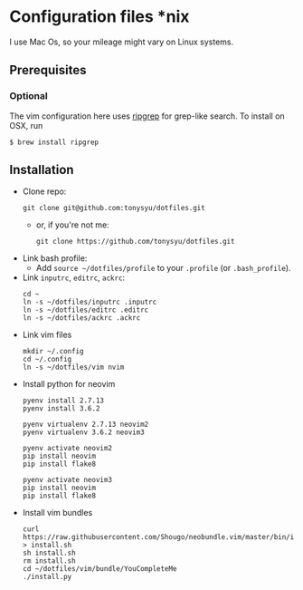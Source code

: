 Configuration files *nix
========================

I use Mac Os, so your mileage might vary on Linux systems.

Prerequisites
-------------

### Optional

The vim configuration here uses [ripgrep](https://github.com/BurntSushi/ripgrep) for grep-like search. To install on OSX, run

    $ brew install ripgrep

Installation
------------

- Clone repo:
    ```
    git clone git@github.com:tonysyu/dotfiles.git
    ```
    - or, if you're not me:
        ```
        git clone https://github.com/tonysyu/dotfiles.git
        ```
- Link bash profile:
    - Add `source ~/dotfiles/profile` to your `.profile` (or `.bash_profile`).
- Link `inputrc`, `editrc`, `ackrc`:
    ```
    cd ~
    ln -s ~/dotfiles/inputrc .inputrc
    ln -s ~/dotfiles/editrc .editrc
    ln -s ~/dotfiles/ackrc .ackrc
    ```
- Link vim files
    ```
    mkdir ~/.config
    cd ~/.config
    ln -s ~/dotfiles/vim nvim
    ```
- Install python for neovim
    ```
    pyenv install 2.7.13
    pyenv install 3.6.2

    pyenv virtualenv 2.7.13 neovim2
    pyenv virtualenv 3.6.2 neovim3

    pyenv activate neovim2
    pip install neovim
    pip install flake8

    pyenv activate neovim3
    pip install neovim
    pip install flake8
    ```
- Install vim bundles
    ```
    curl https://raw.githubusercontent.com/Shougo/neobundle.vim/master/bin/install.sh > install.sh
    sh install.sh
    rm install.sh
    cd ~/dotfiles/vim/bundle/YouCompleteMe
    ./install.py
    ```
